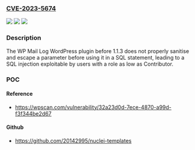 ### [CVE-2023-5674](https://cve.mitre.org/cgi-bin/cvename.cgi?name=CVE-2023-5674)
![](https://img.shields.io/static/v1?label=Product&message=WP%20Mail%20Log&color=blue)
![](https://img.shields.io/static/v1?label=Version&message=0%3C%201.1.3%20&color=brighgreen)
![](https://img.shields.io/static/v1?label=Vulnerability&message=CWE-89%20SQL%20Injection&color=brighgreen)

### Description

The WP Mail Log WordPress plugin before 1.1.3 does not properly sanitise and escape a parameter before using it in a SQL statement, leading to a SQL injection exploitable by users with a role as low as Contributor.

### POC

#### Reference
- https://wpscan.com/vulnerability/32a23d0d-7ece-4870-a99d-f3f344be2d67

#### Github
- https://github.com/20142995/nuclei-templates

